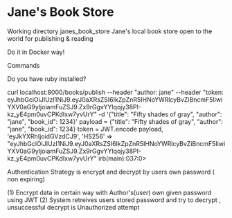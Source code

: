 # Jane's Book Store
Working directory janes_book_store
Jane's local book store open to the world for publishing &amp; reading


Do it in Docker way!


Commands

Do you have ruby installed?

curl localhost:8000/books/publish --header "author: jane" --header "token: eyJhbGciOiJIUzI1NiJ9.eyJ0aXRsZSI6IkZpZnR5IHNoYWRlcyBvZiBncmF5IiwiYXV0aG9yIjoiamFuZSJ9.Zx9rGgvYYlqojy38PI-kz_yE4pm0uvCPKdIxw7yvUrY"  -d '{"title": "Fifty shades of gray", "author": "jane", "book_id": 1234}'
payload = {"title": "Fifty shades of gray", "author": "jane", "book_id": 1234}
token = JWT.encode payload, 'eyJkYXRhIjoidGVzdCJ9', 'HS256'
=> "eyJhbGciOiJIUzI1NiJ9.eyJ0aXRsZSI6IkZpZnR5IHNoYWRlcyBvZiBncmF5IiwiYXV0aG9yIjoiamFuZSJ9.Zx9rGgvYYlqojy38PI-kz_yE4pm0uvCPKdIxw7yvUrY"
irb(main):037:0>


Authentication Strategy is encrypt and decrypt by users own password ( non expiring)

(1) Encrypt data in certain way with Author's(user) own given password using JWT
(2) System retreives users stored password and try to decrypt , unsuccessful decrypt is Unauthorized attempt


